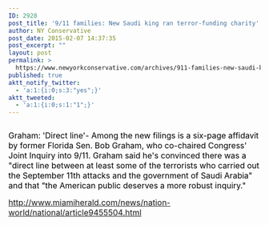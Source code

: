 ```yaml
---
ID: 2928
post_title: '9/11 families: New Saudi king ran terror-funding charity'
author: NY Conservative
post_date: 2015-02-07 14:37:35
post_excerpt: ""
layout: post
permalink: >
  https://www.newyorkconservative.com/archives/911-families-new-saudi-king-ran-terror-funding-charity/
published: true
aktt_notify_twitter:
  - 'a:1:{i:0;s:3:"yes";}'
aktt_tweeted:
  - 'a:1:{i:0;s:1:"1";}'
---
```

<p><img src="http://www.newyorkconservative.com/wp-content/uploads/2015/02/020715_1937_911families1.jpg" alt="" />
	</p><p><span style="color:black;font-size:12pt">Graham: 'Direct line'- Among the new filings is a six-page affidavit by former Florida Sen. Bob Graham, who co-chaired Congress' Joint Inquiry into 9/11. Graham said he's convinced there was a "direct line between at least some of the terrorists who carried out the September 11th attacks and the government of Saudi Arabia" and that "the American public deserves a more robust inquiry."
</span></p><p><a href="http://www.miamiherald.com/news/nation-world/national/article9455504.html"><span style="font-size:12pt">http://www.miamiherald.com/news/nation-world/national/article9455504.html</span></a><span style="color:black;font-size:12pt">
		</span></p><p><span style="color:black;font-size:12pt">
		</span> </p>